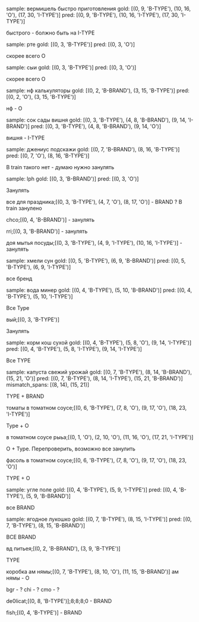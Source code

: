 sample: вермишель быстро приготовления
  gold: [(0, 9, 'B-TYPE'), (10, 16, 'O'), (17, 30, 'I-TYPE')]
  pred: [(0, 9, 'B-TYPE'), (10, 16, 'I-TYPE'), (17, 30, 'I-TYPE')]

быстрого - болжно быть на I-TYPE

sample: рте
  gold: [(0, 3, 'B-TYPE')]
  pred: [(0, 3, 'O')]

скорее всего O

sample: сыи
  gold: [(0, 3, 'B-TYPE')]
  pred: [(0, 3, 'O')]

скорее всего O

sample: нф калькуляторы
  gold: [(0, 2, 'B-BRAND'), (3, 15, 'B-TYPE')]
  pred: [(0, 2, 'O'), (3, 15, 'B-TYPE')]

нф - O

sample: сок сады вишня
  gold: [(0, 3, 'B-TYPE'), (4, 8, 'B-BRAND'), (9, 14, 'I-BRAND')]
  pred: [(0, 3, 'B-TYPE'), (4, 8, 'B-BRAND'), (9, 14, 'O')]

вишня - I-TYPE


sample: джениус подскажи
  gold: [(0, 7, 'B-BRAND'), (8, 16, 'B-TYPE')]
  pred: [(0, 7, 'O'), (8, 16, 'B-TYPE')]

В train такого нет - думаю нужно занулять

sample: lph
  gold: [(0, 3, 'B-BRAND')]
  pred: [(0, 3, 'O')]

Занулять

все для праздника;[(0, 3, 'B-TYPE'), (4, 7, 'O'), (8, 17, 'O')] - BRAND ? В train занулено

chco;[(0, 4, 'B-BRAND')] - занулять

rri;[(0, 3, 'B-BRAND')] - занулять

доя мытья посуды;[(0, 3, 'B-TYPE'), (4, 9, 'I-TYPE'), (10, 16, 'I-TYPE')] - занулять

sample: хмели сун
  gold: [(0, 5, 'B-TYPE'), (6, 9, 'B-BRAND')]
  pred: [(0, 5, 'B-TYPE'), (6, 9, 'I-TYPE')]

  все бренд

sample: вода минер
  gold: [(0, 4, 'B-TYPE'), (5, 10, 'B-BRAND')]
  pred: [(0, 4, 'B-TYPE'), (5, 10, 'I-TYPE')]

Все Type

вый;[(0, 3, 'B-TYPE')]

Занулять


sample: корм кош сухой
  gold: [(0, 4, 'B-TYPE'), (5, 8, 'O'), (9, 14, 'I-TYPE')]
  pred: [(0, 4, 'B-TYPE'), (5, 8, 'I-TYPE'), (9, 14, 'I-TYPE')]

Все TYPE


sample: капуста свежий урожай
  gold: [(0, 7, 'B-TYPE'), (8, 14, 'B-BRAND'), (15, 21, 'O')]
  pred: [(0, 7, 'B-TYPE'), (8, 14, 'I-TYPE'), (15, 21, 'B-BRAND')]
  mismatch_spans: [(8, 14), (15, 21)]

TYPE + BRAND



томаты в томатном соусе;[(0, 6, 'B-TYPE'), (7, 8, 'O'), (9, 17, 'O'), (18, 23, 'I-TYPE')]

Type + O


в томатном соусе рыьа;[(0, 1, 'O'), (2, 10, 'O'), (11, 16, 'O'), (17, 21, 'I-TYPE')]

O + Type. Перепроверить, возможно все занулить


фасоль в томатном соусе;[(0, 6, 'B-TYPE'), (7, 8, 'O'), (9, 17, 'O'), (18, 23, 'O')]

TYPE + O


sample: угле поле
  gold: [(0, 4, 'B-TYPE'), (5, 9, 'I-TYPE')]
  pred: [(0, 4, 'B-TYPE'), (5, 9, 'B-BRAND')]

все BRAND


sample: ягодное лукошко
  gold: [(0, 7, 'B-TYPE'), (8, 15, 'I-TYPE')]
  pred: [(0, 7, 'B-TYPE'), (8, 15, 'B-BRAND')]

ВСЕ BRAND


вд питьея;[(0, 2, 'B-BRAND'), (3, 9, 'B-TYPE')]

TYPE


коробка ам нямы;[(0, 7, 'B-TYPE'), (8, 10, 'O'), (11, 15, 'B-BRAND')]
ам нямы - O

bgr - ?
chi - ?
cmo - ?

de0licat;[(0, 8, 'B-TYPE')];8;8;8;0 - BRAND

fish;[(0, 4, 'B-TYPE')] - BRAND